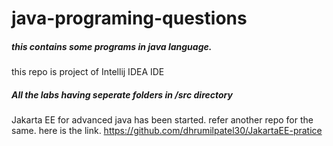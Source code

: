 # java-programing-questions

##### this contains some programs in java language.
this repo is project of Intellij IDEA IDE
##### All the labs having seperate folders in /src directory
Jakarta EE for advanced java has been started.
refer another repo for the same.
here is the link.
https://github.com/dhrumilpatel30/JakartaEE-pratice
